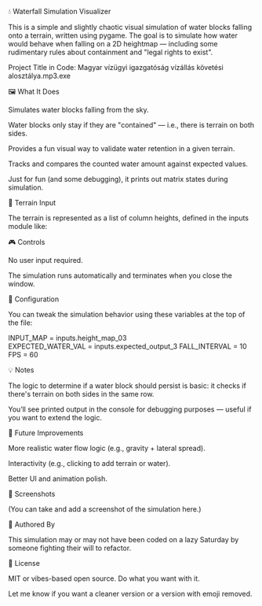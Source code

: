 💧 Waterfall Simulation Visualizer

This is a simple and slightly chaotic visual simulation of water blocks falling onto a terrain, written using pygame. The goal is to simulate how water would behave when falling on a 2D heightmap — including some rudimentary rules about containment and "legal rights to exist".

Project Title in Code:
Magyar vízügyi igazgatóság vízállás követési alosztálya.mp3.exe

🖼️ What It Does

Simulates water blocks falling from the sky.

Water blocks only stay if they are "contained" — i.e., there is terrain on both sides.

Provides a fun visual way to validate water retention in a given terrain.

Tracks and compares the counted water amount against expected values.

Just for fun (and some debugging), it prints out matrix states during simulation.

🧱 Terrain Input

The terrain is represented as a list of column heights, defined in the inputs module like:

🎮 Controls

No user input required.

The simulation runs automatically and terminates when you close the window.

🔧 Configuration

You can tweak the simulation behavior using these variables at the top of the file:

INPUT_MAP = inputs.height_map_03       
EXPECTED_WATER_VAL = inputs.expected_output_3 
FALL_INTERVAL = 10                      
FPS = 60       

💡 Notes

The logic to determine if a water block should persist is basic: it checks if there's terrain on both sides in the same row.

You’ll see printed output in the console for debugging purposes — useful if you want to extend the logic.

🧠 Future Improvements

More realistic water flow logic (e.g., gravity + lateral spread).

Interactivity (e.g., clicking to add terrain or water).

Better UI and animation polish.

📸 Screenshots

(You can take and add a screenshot of the simulation here.)

🧔 Authored By

This simulation may or may not have been coded on a lazy Saturday by someone fighting their will to refactor.

📃 License

MIT or vibes-based open source. Do what you want with it.

Let me know if you want a cleaner version or a version with emoji removed.
